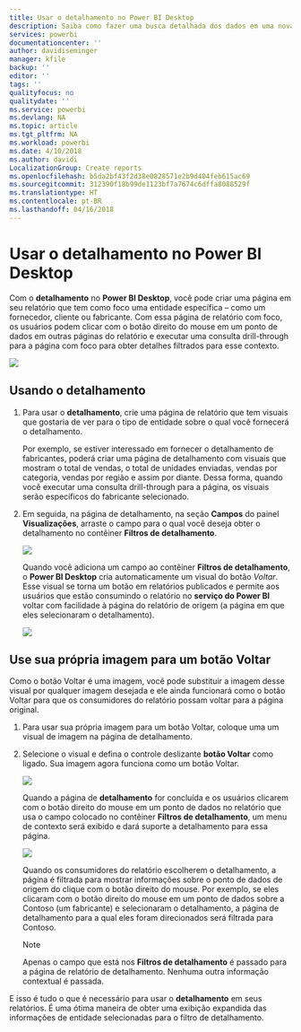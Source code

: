```yaml
---
title: Usar o detalhamento no Power BI Desktop
description: Saiba como fazer uma busca detalhada dos dados em uma nova página de relatório no Power BI Desktop
services: powerbi
documentationcenter: ''
author: davidiseminger
manager: kfile
backup: ''
editor: ''
tags: ''
qualityfocus: no
qualitydate: ''
ms.service: powerbi
ms.devlang: NA
ms.topic: article
ms.tgt_pltfrm: NA
ms.workload: powerbi
ms.date: 4/10/2018
ms.author: davidi
LocalizationGroup: Create reports
ms.openlocfilehash: b5da2bf43f2d38e0828571e2b9d404feb615ac69
ms.sourcegitcommit: 312390f18b99de1123bf7a7674c6dffa8088529f
ms.translationtype: HT
ms.contentlocale: pt-BR
ms.lasthandoff: 04/16/2018
---
```

# <a name="use-drillthrough-in-power-bi-desktop"></a>Usar o detalhamento no Power BI Desktop
Com o **detalhamento** no **Power BI Desktop**, você pode criar uma página em seu relatório que tem como foco uma entidade específica – como um fornecedor, cliente ou fabricante. Com essa página de relatório com foco, os usuários podem clicar com o botão direito do mouse em um ponto de dados em outras páginas do relatório e executar uma consulta drill-through para a página com foco para obter detalhes filtrados para esse contexto.

![](media/desktop-drillthrough/drillthrough_01.png)

## <a name="using-drillthrough"></a>Usando o detalhamento
1. Para usar o **detalhamento**, crie uma página de relatório que tem visuais que gostaria de ver para o tipo de entidade sobre o qual você fornecerá o detalhamento. 

    Por exemplo, se estiver interessado em fornecer o detalhamento de fabricantes, poderá criar uma página de detalhamento com visuais que mostram o total de vendas, o total de unidades enviadas, vendas por categoria, vendas por região e assim por diante. Dessa forma, quando você executar uma consulta drill-through para a página, os visuais serão específicos do fabricante selecionado.

2. Em seguida, na página de detalhamento, na seção **Campos** do painel **Visualizações**, arraste o campo para o qual você deseja obter o detalhamento no contêiner **Filtros de detalhamento**.

    ![](media/desktop-drillthrough/drillthrough_02.png)

    Quando você adiciona um campo ao contêiner **Filtros de detalhamento**, o **Power BI Desktop** cria automaticamente um visual do botão *Voltar*. Esse visual se torna um botão em relatórios publicados e permite aos usuários que estão consumindo o relatório no **serviço do Power BI** voltar com facilidade à página do relatório de origem (a página em que eles selecionaram o detalhamento).

    ![](media/desktop-drillthrough/drillthrough_03.png)

## <a name="use-your-own-image-for-a-back-button"></a>Use sua própria imagem para um botão Voltar    
 Como o botão Voltar é uma imagem, você pode substituir a imagem desse visual por qualquer imagem desejada e ele ainda funcionará como o botão Voltar para que os consumidores do relatório possam voltar para a página original.

1. Para usar sua própria imagem para um botão Voltar, coloque uma um visual de imagem na página de detalhamento.
2. Selecione o visual e defina o controle deslizante **botão Voltar** como ligado. Sua imagem agora funciona como um botão Voltar.

    ![](media/desktop-drillthrough/drillthrough_05.png)

    Quando a página de **detalhamento** for concluída e os usuários clicarem com o botão direito do mouse em um ponto de dados no relatório que usa o campo colocado no contêiner **Filtros de detalhamento**, um menu de contexto será exibido e dará suporte a detalhamento para essa página.

    ![](media/desktop-drillthrough/drillthrough_04.png)

    Quando os consumidores do relatório escolherem o detalhamento, a página é filtrada para mostrar informações sobre o ponto de dados de origem do clique com o botão direito do mouse. Por exemplo, se eles clicaram com o botão direito do mouse em um ponto de dados sobre a Contoso (um fabricante) e selecionaram o detalhamento, a página de detalhamento para a qual eles foram direcionados será filtrada para Contoso.

    > [!NOTE]
    > Apenas o campo que está nos **Filtros de detalhamento** é passado para a página de relatório de detalhamento. Nenhuma outra informação contextual é passada.
    > 
    > 

E isso é tudo o que é necessário para usar o **detalhamento** em seus relatórios. É uma ótima maneira de obter uma exibição expandida das informações de entidade selecionadas para o filtro de detalhamento.

